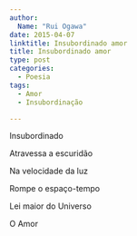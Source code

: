 ```yaml
---
author:
  Name: "Rui Ogawa"
date: 2015-04-07
linktitle: Insubordinado amor
title: Insubordinado amor
type: post
categories:
  - Poesia
tags:
  - Amor
  - Insubordinação

---
```


Insubordinado

Atravessa a escuridão

Na velocidade da luz

Rompe o espaço-tempo

Lei maior do Universo

O Amor

            
  
